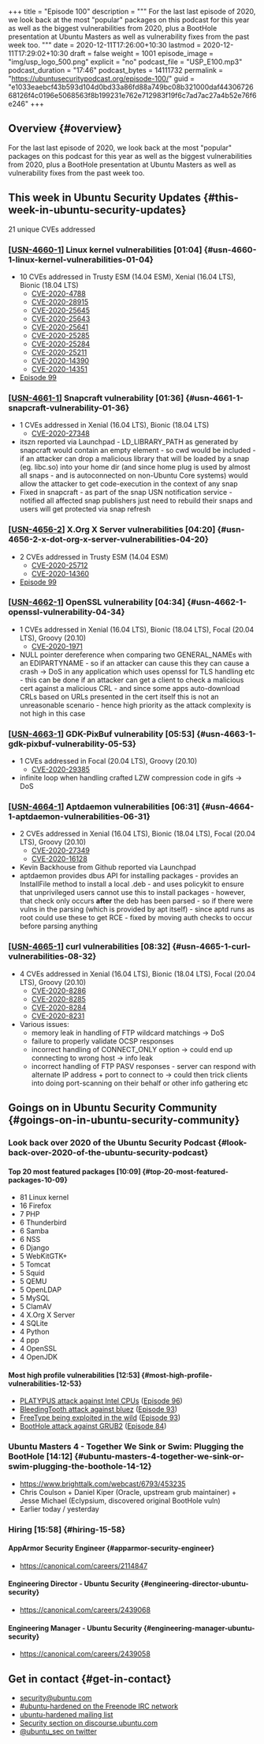 +++
title = "Episode 100"
description = """
  For the last last episode of 2020, we look back at the most "popular"
  packages on this podcast for this year as well as the biggest
  vulnerabilities from 2020, plus a BootHole presentation at Ubuntu Masters
  as well as vulnerability fixes from the past week too.
  """
date = 2020-12-11T17:26:00+10:30
lastmod = 2020-12-11T17:29:02+10:30
draft = false
weight = 1001
episode_image = "img/usp_logo_500.png"
explicit = "no"
podcast_file = "USP_E100.mp3"
podcast_duration = "17:46"
podcast_bytes = 14111732
permalink = "https://ubuntusecuritypodcast.org/episode-100/"
guid = "e1033eaebcf43b593d104d0bd33a86fd88a749bc08b321000daf4430672668126f4c0196e5068563f8b199231e762e712983f19f6c7ad7ac27a4b52e76f6e246"
+++

## Overview {#overview}

For the last last episode of 2020, we look back at the most "popular"
packages on this podcast for this year as well as the biggest
vulnerabilities from 2020, plus a BootHole presentation at Ubuntu Masters
as well as vulnerability fixes from the past week too.


## This week in Ubuntu Security Updates {#this-week-in-ubuntu-security-updates}

21 unique CVEs addressed


### [[USN-4660-1](https://ubuntu.com/security/notices/USN-4660-1)] Linux kernel vulnerabilities [01:04] {#usn-4660-1-linux-kernel-vulnerabilities-01-04}

-   10 CVEs addressed in Trusty ESM (14.04 ESM), Xenial (16.04 LTS), Bionic (18.04 LTS)
    -   [CVE-2020-4788](https://ubuntu.com/security/CVE-2020-4788) <!-- medium -->
    -   [CVE-2020-28915](https://ubuntu.com/security/CVE-2020-28915) <!-- medium -->
    -   [CVE-2020-25645](https://ubuntu.com/security/CVE-2020-25645) <!-- medium -->
    -   [CVE-2020-25643](https://ubuntu.com/security/CVE-2020-25643) <!-- medium -->
    -   [CVE-2020-25641](https://ubuntu.com/security/CVE-2020-25641) <!-- medium -->
    -   [CVE-2020-25285](https://ubuntu.com/security/CVE-2020-25285) <!-- low -->
    -   [CVE-2020-25284](https://ubuntu.com/security/CVE-2020-25284) <!-- medium -->
    -   [CVE-2020-25211](https://ubuntu.com/security/CVE-2020-25211) <!-- medium -->
    -   [CVE-2020-14390](https://ubuntu.com/security/CVE-2020-14390) <!-- low -->
    -   [CVE-2020-14351](https://ubuntu.com/security/CVE-2020-14351) <!-- low -->
-   [Episode 99](https://ubuntusecuritypodcast.org/episode-99/)


### [[USN-4661-1](https://ubuntu.com/security/notices/USN-4661-1)] Snapcraft vulnerability [01:36] {#usn-4661-1-snapcraft-vulnerability-01-36}

-   1 CVEs addressed in Xenial (16.04 LTS), Bionic (18.04 LTS)
    -   [CVE-2020-27348](https://ubuntu.com/security/CVE-2020-27348) <!-- medium -->
-   itszn reported via Launchpad - LD\_LIBRARY\_PATH as generated by snapcraft
    would contain an empty element - so cwd would be included - if an
    attacker can drop a malicious library that will be loaded by a snap
    (eg. libc.so) into your home dir (and since home plug is used by almost
    all snaps - and is autoconnected on non-Ubuntu Core systems) would allow
    the attacker to get code-execution in the context of any snap
-   Fixed in snapcraft - as part of the snap USN notification service -
    notified all affected snap publishers just need to rebuild their snaps
    and users will get protected via snap refresh


### [[USN-4656-2](https://ubuntu.com/security/notices/USN-4656-2)] X.Org X Server vulnerabilities [04:20] {#usn-4656-2-x-dot-org-x-server-vulnerabilities-04-20}

-   2 CVEs addressed in Trusty ESM (14.04 ESM)
    -   [CVE-2020-25712](https://ubuntu.com/security/CVE-2020-25712) <!-- medium -->
    -   [CVE-2020-14360](https://ubuntu.com/security/CVE-2020-14360) <!-- medium -->
-   [Episode 99](https://ubuntusecuritypodcast.org/episode-99/)


### [[USN-4662-1](https://ubuntu.com/security/notices/USN-4662-1)] OpenSSL vulnerability [04:34] {#usn-4662-1-openssl-vulnerability-04-34}

-   1 CVEs addressed in Xenial (16.04 LTS), Bionic (18.04 LTS), Focal (20.04 LTS), Groovy (20.10)
    -   [CVE-2020-1971](https://ubuntu.com/security/CVE-2020-1971) <!-- high -->
-   NULL pointer dereference when comparing two GENERAL\_NAMEs with an
    EDIPARTYNAME - so if an attacker can cause this they can cause a crash ->
    DoS in any application which uses openssl for TLS handling etc - this can
    be done if an attacker can get a client to check a malicious cert against
    a malicious CRL - and since some apps auto-download CRLs based on URLs
    presented in the cert itself this is not an unreasonable scenario - hence
    high priority as the attack complexity is not high in this case


### [[USN-4663-1](https://ubuntu.com/security/notices/USN-4663-1)] GDK-PixBuf vulnerability [05:53] {#usn-4663-1-gdk-pixbuf-vulnerability-05-53}

-   1 CVEs addressed in Focal (20.04 LTS), Groovy (20.10)
    -   [CVE-2020-29385](https://ubuntu.com/security/CVE-2020-29385) <!-- medium -->
-   infinite loop when handling crafted LZW compression code in gifs -> DoS


### [[USN-4664-1](https://ubuntu.com/security/notices/USN-4664-1)] Aptdaemon vulnerabilities [06:31] {#usn-4664-1-aptdaemon-vulnerabilities-06-31}

-   2 CVEs addressed in Xenial (16.04 LTS), Bionic (18.04 LTS), Focal (20.04 LTS), Groovy (20.10)
    -   [CVE-2020-27349](https://ubuntu.com/security/CVE-2020-27349) <!-- medium -->
    -   [CVE-2020-16128](https://ubuntu.com/security/CVE-2020-16128) <!-- medium -->
-   Kevin Backhouse from Github reported via Launchpad
-   aptdaemon provides dbus API for installing packages - provides an
    InstallFile method to install a local .deb - and uses policykit to ensure
    that unprivileged users cannot use this to install packages - however,
    that check only occurs **after** the deb has been parsed - so if there were
    vulns in the parsing (which is provided by apt itself) - since aptd runs
    as root could use these to get RCE - fixed by moving auth checks to occur
    before parsing anything


### [[USN-4665-1](https://ubuntu.com/security/notices/USN-4665-1)] curl vulnerabilities [08:32] {#usn-4665-1-curl-vulnerabilities-08-32}

-   4 CVEs addressed in Xenial (16.04 LTS), Bionic (18.04 LTS), Focal (20.04 LTS), Groovy (20.10)
    -   [CVE-2020-8286](https://ubuntu.com/security/CVE-2020-8286) <!-- medium -->
    -   [CVE-2020-8285](https://ubuntu.com/security/CVE-2020-8285) <!-- medium -->
    -   [CVE-2020-8284](https://ubuntu.com/security/CVE-2020-8284) <!-- low -->
    -   [CVE-2020-8231](https://ubuntu.com/security/CVE-2020-8231) <!-- low -->
-   Various issues:
    -   memory leak in handling of FTP wildcard matchings -> DoS
    -   failure to properly validate OCSP responses
    -   incorrect handling of CONNECT\_ONLY option -> could end up connecting to
        wrong host -> info leak
    -   incorrect handling of FTP PASV responses - server can respond with
        alternate IP address + port to connect to -> could then trick clients
        into doing port-scanning on their behalf or other info gathering etc


## Goings on in Ubuntu Security Community {#goings-on-in-ubuntu-security-community}


### Look back over 2020 of the Ubuntu Security Podcast {#look-back-over-2020-of-the-ubuntu-security-podcast}


#### Top 20 most featured packages [10:09] {#top-20-most-featured-packages-10-09}

-   81 Linux kernel
-   16 Firefox
-   7 PHP
-   6 Thunderbird
-   6 Samba
-   6 NSS
-   6 Django
-   5 WebKitGTK+
-   5 Tomcat
-   5 Squid
-   5 QEMU
-   5 OpenLDAP
-   5 MySQL
-   5 ClamAV
-   4 X.Org X Server
-   4 SQLite
-   4 Python
-   4 ppp
-   4 OpenSSL
-   4 OpenJDK


#### Most high profile vulnerabilities [12:53] {#most-high-profile-vulnerabilities-12-53}

-   [PLATYPUS attack against Intel CPUs]() ([Episode 96](https://ubuntusecuritypodcast.org/episode-96/))
-   [BleedingTooth attack against bluez](https://www.intel.com/content/www/us/en/security-center/advisory/intel-sa-00435.html) ([Episode 93](https://ubuntusecuritypodcast.org/episode-93/))
-   [FreeType being exploited in the wild](https://ubuntusecuritypodcast.org/episode-93/#usn-4593-1-freetype-vulnerability-07-30) ([Episode 93](https://ubuntusecuritypodcast.org/episode-93/))
-   [BootHole attack against GRUB2](https://ubuntusecuritypodcast.org/episode-84/#alex-and-joe-take-an-in-depth-and-behind-the-scenes-look-at-boothole-grub-2-08-14) ([Episode 84](https://ubuntusecuritypodcast.org/episode-84/))


### Ubuntu Masters 4 - Together We Sink or Swim: Plugging the BootHole [14:12] {#ubuntu-masters-4-together-we-sink-or-swim-plugging-the-boothole-14-12}

-   <https://www.brighttalk.com/webcast/6793/453235>
-   Chris Coulson + Daniel Kiper (Oracle, upstream grub maintainer) + Jesse
    Michael (Eclypsium, discovered original BootHole vuln)
-   Earlier today / yesterday


### Hiring [15:58] {#hiring-15-58}


#### AppArmor Security Engineer {#apparmor-security-engineer}

-   <https://canonical.com/careers/2114847>


#### Engineering Director - Ubuntu Security {#engineering-director-ubuntu-security}

-   <https://canonical.com/careers/2439068>


#### Engineering Manager - Ubuntu Security {#engineering-manager-ubuntu-security}

-   <https://canonical.com/careers/2439058>


## Get in contact {#get-in-contact}

-   [security@ubuntu.com](mailto:security@ubuntu.com)
-   [#ubuntu-hardened on the Freenode IRC network](http://webchat.freenode.net/#ubuntu-hardened)
-   [ubuntu-hardened mailing list](https://lists.ubuntu.com/mailman/listinfo/ubuntu-hardened)
-   [Security section on discourse.ubuntu.com](https://discourse.ubuntu.com/c/security)
-   [@ubuntu\_sec on twitter](https://twitter.com/ubuntu%5Fsec)
